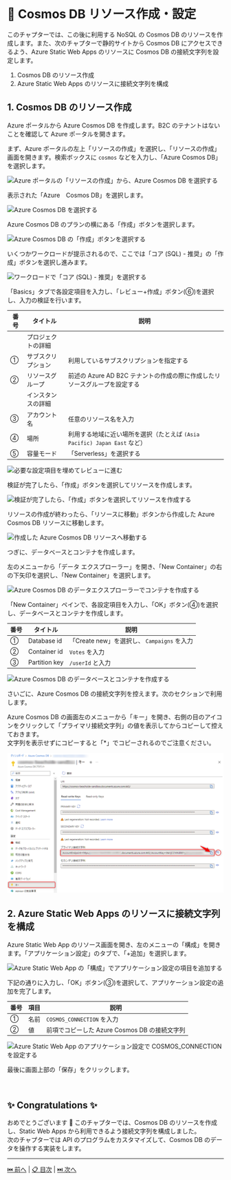 # 🧪 Cosmos DB リソース作成・設定

このチャプターでは、この後に利用する NoSQL の Cosmos DB のリソースを作成します。また、次のチャプターで静的サイトから Cosmos DB にアクセスできるよう、Azure Static Web Apps のリソースに Cosmos DB の接続文字列を設定します。

1. Cosmos DB のリソース作成
1. Azure Static Web Apps のリソースに接続文字列を構成

## 1. Cosmos DB のリソース作成

Azure ポータルから Azure Cosmos DB を作成します。B2C のテナントはないことを確認して Azure ポータルを開きます。

まず、Azure ポータルの左上「リソースの作成」を選択し、「リソースの作成」画面を開きます。検索ボックスに `cosmos` などを入力し、「Azure Cosmos DB」を選択します。

![Azure ポータルの「リソースの作成」から、Azure Cosmos DB を選択する](./images/setup-cosmos-db/create-cosmos-db_001.png)

表示された「Azure　Cosmos DB」を選択します。

![Azure Cosmos DB を選択する](./images/setup-cosmos-db/create-cosmos-db_002.png)

Azure Cosmos DB のプランの横にある「作成」ボタンを選択します。

![Azure Cosmos DB の「作成」ボタンを選択する](./images/setup-cosmos-db/create-cosmos-db_003.png)

いくつかワークロードが提示されるので、ここでは「コア (SQL) - 推奨」の「作成」ボタンを選択し進みます。

![ワークロードで「コア (SQL) - 推奨」を選択する](./images/setup-cosmos-db/select-core-sql_001.png)

「Basics」タブで各設定項目を入力し、「レビュー+作成」ボタン(⑥)を選択し、入力の検証を行います。

| 番号 | タイトル | 説明 |
|----|----|----|
| | プロジェクトの詳細 | |
| ① | サブスクリプション | 利用しているサブスクリプションを指定する |
| ② | リソースグループ | 前述の Azure AD B2C テナントの作成の際に作成したリソースグループを設定する |
| | インスタンスの詳細 | |
| ③ | アカウント名 | 任意のリソース名を入力 |
| ④ | 場所 | 利用する地域に近い場所を選択（たとえば `(Asia Pacific) Japan East` など） |
| ⑤ | 容量モード | 「Serverless」を選択する |

![必要な設定項目を埋めてレビューに進む](./images/setup-cosmos-db/create-cosmos-db_core-sql_001.png)

検証が完了したら、「作成」ボタンを選択してリソースを作成します。

![検証が完了したら、「作成」ボタンを選択してリソースを作成する](./images/setup-cosmos-db/create-cosmos-db_core-sql_002.png)

リソースの作成が終わったら、「リソースに移動」ボタンから作成した Azure Cosmos DB リソースに移動します。

![作成した Azure Cosmos DB リソースへ移動する](./images/setup-cosmos-db/go-to-new-cosmos-db.png)

つぎに、データベースとコンテナを作成します。

左のメニューから「データ エクスプローラー」を開き、「New Container」の右の下矢印を選択し、「New Container」を選択します。

![Azure Cosmos DB のデータエクスプローラーでコンテナを作成する](./images/setup-cosmos-db/create-database-and-container_001.png)

「New Container」ペインで、各設定項目を入力し、「OK」ボタン(④)を選択し、データベースとコンテナを作成します。

| 番号 | タイトル | 説明 |
|----|----|----|
| ① | Database id | 「Create new」を選択し、 `Campaigns` を入力 |
| ② | Container id | `Votes` を入力 |
| ③ | Partition key | `/userId` と入力 |

![Azure Cosmos DB のデータベースとコンテナを作成する](./images/setup-cosmos-db/create-database-and-container_002.png)

さいごに、Azure Cosmos DB の接続文字列を控えます。次のセクションで利用します。

Azure Cosmos DB の画面左のメニューから「キー」を開き、右側の目のアイコンをクリックして「プライマリ接続文字列」の値を表示してからコピーして控えておきます。  
文字列を表示せずにコピーすると「*」でコピーされるのでご注意ください。

![Azure Cosmos DB のプライマリ接続文字列を控える](./images/setup-cosmos-db/copy-cosmos-primary-key.png)


## 2. Azure Static Web Apps のリソースに接続文字列を構成

Azure Static Web App のリソース画面を開き、左のメニューの「構成」を開きます。「アプリケーション設定」のタブで、「+追加」を選択します。

![Azure Static Web App の「構成」でアプリケーション設定の項目を追加する](./images/setup-cosmos-db/add-app-settings-in-static-webapp.png)

下記の通りに入力し、「OK」ボタン(③)を選択して、アプリケーション設定の追加を完了します。

| 番号 | 項目 | 説明 |
|----|----|----|
| ① | 名前 | `COSMOS_CONNECTION` を入力 |
| ② | 値 | 前項でコピーした Azure Cosmos DB の接続文字列 |

![Azure Static Web App のアプリケーション設定で COSMOS_CONNECTION を設定する](./images/setup-cosmos-db/set-cosmos-db-key-to-static-webapp-app-settings.png)

最後に画面上部の「保存」をクリックします。

<br>

## ✨ Congratulations ✨

おめでとうございます 🎉 このチャプターでは、Cosmos DB のリソースを作成し、Static Web Apps から利用できるよう接続文字列を構成しました。  
次のチャプターでは API のプログラムをカスタマイズして、Cosmos DB のデータを操作する実装をします。

----

[⏮️ 前へ](./setup-auth.md) | [📋 目次](../README.md) | [⏭️ 次へ](./create-authenticated-data.md)
